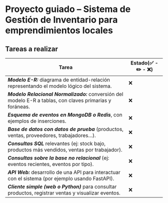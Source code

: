 # Proyecto guiado – Sistema de Gestión de Inventario para emprendimientos locales

## Tareas a realizar

| Tarea                     |Estado(✅ - ✏️ - ❌)|
|---------------------------|-------------------|
| ***Modelo E-R:*** diagrama de entidad-relación representando el modelo lógico del sistema. |❌|
| ***Modelo Relacional Normalizado:*** conversión del modelo E-R a tablas, con claves primarias y foráneas. |❌|
| ***Esquema de eventos en MongoDB o Redis***, con ejemplos de inserciones. |❌|
| ***Base de datos con datos de prueba*** (productos, ventas, proveedores, trabajadores…). |❌|
| ***Consultas SQL*** relevantes (ej: stock bajo, productos más vendidos, ventas por trabajador). |❌|
| ***Consultas sobre la base no relacional*** (ej: eventos recientes, eventos por tipo).|❌|
| ***API Web:*** desarrollo de una API para interactuar con el sistema (por ejemplo usando FastAPI).|❌|
| ***Cliente simple (web o Python)*** para consultar productos, registrar ventas y visualizar eventos.|❌|
